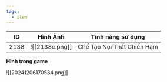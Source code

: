 ```yaml
---
tags:
  - item
---
```


| ID   | Hình Ảnh       | Tính năng sử dụng          |
| ---- | -------------- | -------------------------- |
| 2138 | ![[2138c.png]] | Chế Tạo Nội Thất Chiến Hạm |
**Hình trong game**

![[20241206170534.png]]

